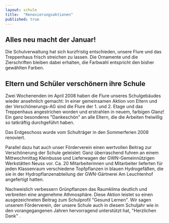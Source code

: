 ```yaml
---
layout: schule
title:  "Renovierungsaktionen"
published: true
---
```


## Alles neu macht der Januar!

Die Schulverwaltung hat sich kurzfristig entschieden, unsere Flure und das Treppenhaus frisch streichen zu lassen. Die Ornamente und die Zierschriften bleiben dabei erhalten, die Farbwahl entspricht den bisher gewählten Farben. 

## Eltern und Schüler verschönern ihre Schule

Zwei Wochenenden im April 2008 haben die Flure unseres Schulgebäudes wieder ansehnlich gemacht:
In einer gemeinsamen Aktion von Eltern und der Verschönerungs-AG sind die Flure der 1. und 2. Etage und das Treppenhaus angestrichen worden und erstrahlen in neuem, farbigen Glanz! Ein ganz besonderes "Dankeschön" an alle Eltern, die die Arbeiten freiwillig so tatkräftig durchgeführt haben. 

Das Erdgeschoss wurde vom Schulträger in den Sommerferien 2008 renoviert.

Parallel dazu hat auch unser Förderverein einen wertvollen Beitrag zur Verschönerung der Schule geleistet: Ganz überraschend fuhren an einem Mittwochmittag Kleinbusse und Lieferwagen der GWN-Gemeinnützigen Werkstätten Neuss vor. Ca. 20 Mitarbeiterinnen und Mitarbeiter lieferten für jeden Klassenraum verschiedene Topfpflanzen in blauen Hydrogefäßen, die sie in der Hydropflanzenabteilung der GWN-Gärtnerei Am Leuchtenhof angefertigt hatten. 

Nachweislich verbessern Grünpflanzen das Raumklima deutlich und verbreiten eine angenehme Athmosphäre. Diese Aktion leistet so einen ausgezeichneten Beitrag zum Schulprofil "Gesund Lernen". Wir sagen unserem Förderverein, der unsere Schule auch in diesem Schuljahr wie in den vorangegangenen Jahren hervorragend unterstützt hat, "Herzlichen Dank" . 

